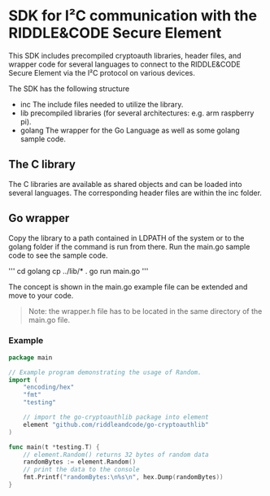 # SDK for I²C communication with the RIDDLE&CODE Secure Element

This SDK includes precompiled cryptoauth libraries, header files, and wrapper code for several languages to connect to the RIDDLE&CODE Secure Element via the I²C protocol on various devices.

The SDK has the following structure

- inc           The include files needed to utilize the library.
- lib            precompiled libraries (for several architectures: e.g. arm raspberry pi).
- golang    The wrapper for the Go Language as well as some golang sample code.

## The C library
The C libraries are available as shared objects and can be loaded into several languages. The corresponding header files are within the inc folder.

## Go wrapper
Copy the library to a path contained in LDPATH of the system or to the golang folder if the command is run from there. Run the main.go sample code to see the sample code.

'''
cd golang
cp ../lib/* .
go run main.go
'''

The concept is shown in the main.go example file can be extended and move to your code.
>Note: the wrapper.h file has to be located in the same directory of the main.go file.

### Example

```go
package main

// Example program demonstrating the usage of Random.
import (
	"encoding/hex"
	"fmt"
	"testing"

	// import the go-cryptoauthlib package into element
	element "github.com/riddleandcode/go-cryptoauthlib"
)

func main(t *testing.T) {
	// element.Random() returns 32 bytes of random data
	randomBytes := element.Random()
	// print the data to the console
	fmt.Printf("randomBytes:\n%s\n", hex.Dump(randomBytes))
}
```
